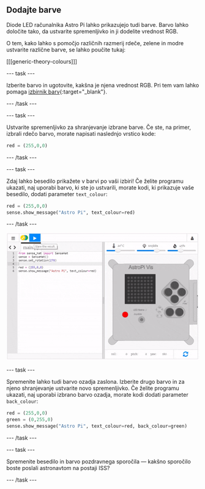 ## Dodajte barve

Diode LED računalnika Astro Pi lahko prikazujejo tudi barve. Barvo lahko določite tako, da ustvarite spremenljivko in ji dodelite vrednost RGB.

O tem, kako lahko s pomočjo različnih razmerij rdeče, zelene in modre ustvarite različne barve, se lahko poučite tukaj:

[[[generic-theory-colours]]]

--- task ---

Izberite barvo in ugotovite, kakšna je njena vrednost RGB. Pri tem vam lahko pomaga [izbirnik barv](https://www.w3schools.com/colors/colors_rgb.asp){:target="_blank"}.

--- /task ---

--- task ---

Ustvarite spremenljivko za shranjevanje izbrane barve. Če ste, na primer, izbrali rdečo barvo, morate napisati naslednjo vrstico kode:

```python
red = (255,0,0)
```

--- /task ---

--- task ---

Zdaj lahko besedilo prikažete v barvi po vaši izbiri! Če želite programu ukazati, naj uporabi barvo, ki ste jo ustvarili, morate kodi, ki prikazuje vaše besedilo, dodati parameter `text_colour`:

```python
red = (255,0,0)
sense.show_message("Astro Pi", text_colour=red)
```

--- /task ---

![Prikaži sporočilo v barvah](images/show-message-color.gif)

--- task ---

Spremenite lahko tudi barvo ozadja zaslona. Izberite drugo barvo in za njeno shranjevanje ustvarite novo spremenljivko. Če želite programu ukazati, naj uporabi izbrano barvo ozadja, morate kodi dodati parameter `back_colour`:

```python
red = (255,0,0)
green = (0,255,0)
sense.show_message("Astro Pi", text_colour=red, back_colour=green)
```

--- /task ---

--- task ---

Spremenite besedilo in barvo pozdravnega sporočila — kakšno sporočilo boste poslali astronavtom na postaji ISS?

--- /task ---

